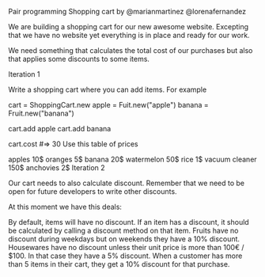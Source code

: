 Pair programming Shopping cart by @marianmartinez @lorenafernandez

We are building a shopping cart for our new awesome website. Excepting that we have no website yet everything is in place and ready for our work.

We need something that calculates the total cost of our purchases but also that applies some discounts to some items.

Iteration 1

Write a shopping cart where you can add items. For example

cart = ShoppingCart.new
apple = Fuit.new("apple")
banana = Fruit.new("banana")

cart.add apple
cart.add banana

cart.cost 
#=> 30
Use this table of prices

apples     10$
oranges     5$
banana     20$
watermelon 50$
rice          1$
vacuum cleaner 150$
anchovies     2$
Iteration 2

Our cart needs to also calculate discount. Remember that we need to be open for future developers to write other discounts.

At this moment we have this deals:

By default, items will have no discount.
If an item has a discount, it should be calculated by calling a discount method on that item.
Fruits have no discount during weekdays but on weekends they have a 10% discount.
Housewares have no discount unless their unit price is more than 100€ / $100. In that case they have a 5% discount.
When a customer has more than 5 items in their cart, they get a 10% discount for that purchase.

